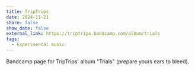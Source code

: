 ```yaml
---
title: TripTrips
date: 2024-11-21
share: false
show_date: false
external_link: https://triptrips.bandcamp.com/album/trials
tags:
  - Experimental music
---
```


Bandcamp page for TripTrips' album "Trials" (prepare yours ears to bleed).